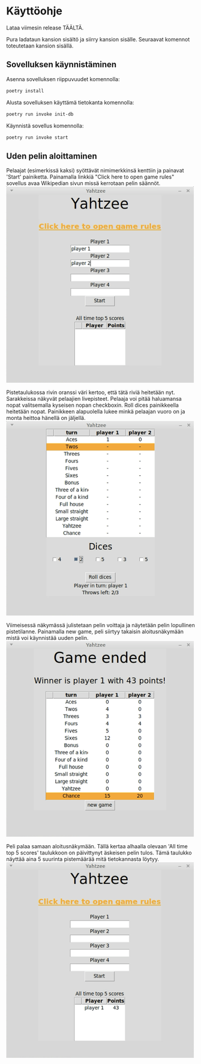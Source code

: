 # Käyttöohje
Lataa viimesin release TÄÄLTÄ.  

Pura ladataun kansion sisältö ja siirry kansion sisälle. Seuraavat komennot toteutetaan kansion sisällä.

## Sovelluksen käynnistäminen
Asenna sovelluksen riippuvuudet komennolla:  
```bash
poetry install
```

Alusta sovelluksen käyttämä tietokanta komennolla:  
```bash
poetry run invoke init-db
```

Käynnistä sovellus komennolla:  
```bash
poetry run invoke start
```

## Uden pelin aloittaminen

Pelaajat (esimerkissä kaksi) syöttävät nimimerkkinsä kenttiin ja painavat 'Start' painiketta. Painamalla linkkiä "Click here to open game rules" sovellus avaa Wikipedian sivun missä kerrotaan pelin säännöt.  
<img src="https://github.com/ulmala/ot-harjoitustyo/blob/master/dokumentaatio/imgs/käyttöohje/start_view.png?raw=true" width="500">   

Pistetaulukossa rivin oranssi väri kertoo, että tätä riviä heitetään nyt. Sarakkeissa näkyvät pelaajien livepisteet. Pelaaja voi pitää haluamansa nopat valitsemalla kyseisen nopan checkboxin. Roll dices painikkeella heitetään nopat. Painikkeen alapuolella lukee minkä pelaajan vuoro on ja monta heittoa hänellä on jäljellä.  
<img src="https://github.com/ulmala/ot-harjoitustyo/blob/master/dokumentaatio/imgs/käyttöohje/in_game.png?raw=true" width="500">  

Viimeisessä näkymässä julistetaan pelin voittaja ja näytetään pelin lopullinen pistetilanne. Painamalla new game, peli siirtyy takaisin aloitusnäkymään mistä voi käynnistää uuden pelin.  
<img src="https://github.com/ulmala/ot-harjoitustyo/blob/master/dokumentaatio/imgs/käyttöohje/game_end.png?raw=true" width="500">  

Peli palaa samaan aloitusnäkymään. Tällä kertaa alhaalla olevaan 'All time top 5 scores' taulukkoon on päivittynyt äskeisen pelin tulos. Tämä taulukko näyttää aina 5 suurinta pistemäärää mitä tietokannasta löytyy.  
<img src="https://github.com/ulmala/ot-harjoitustyo/blob/master/dokumentaatio/imgs/käyttöohje/start_view_2.png?raw=true" width="500">  